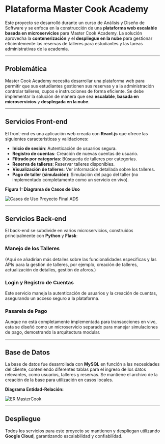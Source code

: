 # Plataforma Master Cook Academy

Este proyecto se desarrolló durante un curso de Análisis y Diseño de Software y se enfoca en la construcción de una **plataforma web escalable basada en microservicios** para Master Cook Academy. La solución aprovecha la **contenerización** y el **despliegue en la nube** para gestionar eficientemente las reservas de talleres para estudiantes y las tareas administrativas de la academia.

---

## Problemática

Master Cook Academy necesita desarrollar una plataforma web para permitir que sus estudiantes gestionen sus reservas y a la administración controlar talleres, cupos e instrucciones de forma eficiente. Se debe implementar la solución de manera que sea **escalable**, **basada en microservicios** y **desplegada en la nube**.

---

## Servicios Front-end

El front-end es una aplicación web creada con **React.js** que ofrece las siguientes características y validaciones:

* **Inicio de sesión**: Autenticación de usuarios segura.
* **Registro de cuentas**: Creación de nuevas cuentas de usuario.
* **Filtrado por categorías**: Búsqueda de talleres por categorías.
* **Reserva de talleres**: Reservar talleres disponibles.
* **Visualización de talleres**: Ver información detallada sobre los talleres.
* **Pago de taller (simulación)**: Simulación del pago del taller (no implementado completamente como un servicio en vivo).

**Figura 1: Diagrama de Casos de Uso**

![Casos de Uso Proyecto Final ADS](https://github.com/user-attachments/assets/ec3386f7-7cdd-4142-a192-440d1960fdf0)


---

## Servicios Back-end

El back-end se subdivide en varios microservicios, construidos principalmente con **Python** y **Flask**:

### Manejo de los Talleres

(Aquí se añadirían más detalles sobre las funcionalidades específicas y las APIs para la gestión de talleres, por ejemplo, creación de talleres, actualización de detalles, gestión de aforos.)

### Login y Registro de Cuentas

Este servicio maneja la autenticación de usuarios y la creación de cuentas, asegurando un acceso seguro a la plataforma.

### Pasarela de Pago

Aunque no está completamente implementada para transacciones en vivo, esta se diseñó como un microservicio separado para manejar simulaciones de pago, demostrando la arquitectura modular.

---

## Base de Datos

La base de datos fue desarrollada con **MySQL** en función a las necesidades del cliente, conteniendo diferentes tablas para el ingreso de los datos relevantes, como usuarios, talleres y reservas. Se mantiene el archivo de la creación de la base para utilización en casos locales.

**Diagrama Entidad-Relación:**

![ER MasterCook](https://github.com/user-attachments/assets/3a17d53a-2371-4c7c-b343-f2de7216f435)

---

## Despliegue

Todos los servicios para este proyecto se mantienen y despliegan utilizando **Google Cloud**, garantizando escalabilidad y confiabilidad.
